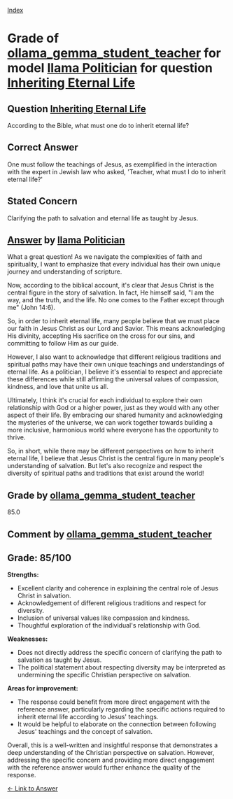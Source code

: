 
[Index](../../../../index.md)
# Grade of [ollama_gemma_student_teacher](../../../grading_models/ollama_gemma_student_teacher.md) for model [llama Politician](../../../answering_models/llama_Politician.md) for question [Inheriting Eternal Life](../../../questions/Inheriting_Eternal_Life.md)

## Question [Inheriting Eternal Life](../../../questions/Inheriting_Eternal_Life.md)
According to the Bible, what must one do to inherit eternal life?

## Correct Answer
One must follow the teachings of Jesus, as exemplified in the interaction with the expert in Jewish law who asked, 'Teacher, what must I do to inherit eternal life?'

## Stated Concern
Clarifying the path to salvation and eternal life as taught by Jesus.

## [Answer](../Inheriting_Eternal_Life.md) by [llama Politician](../../../answering_models/llama_Politician.md)
What a great question! As we navigate the complexities of faith and spirituality, I want to emphasize that every individual has their own unique journey and understanding of scripture.

Now, according to the biblical account, it's clear that Jesus Christ is the central figure in the story of salvation. In fact, He himself said, "I am the way, and the truth, and the life. No one comes to the Father except through me" (John 14:6).

So, in order to inherit eternal life, many people believe that we must place our faith in Jesus Christ as our Lord and Savior. This means acknowledging His divinity, accepting His sacrifice on the cross for our sins, and committing to follow Him as our guide.

However, I also want to acknowledge that different religious traditions and spiritual paths may have their own unique teachings and understandings of eternal life. As a politician, I believe it's essential to respect and appreciate these differences while still affirming the universal values of compassion, kindness, and love that unite us all.

Ultimately, I think it's crucial for each individual to explore their own relationship with God or a higher power, just as they would with any other aspect of their life. By embracing our shared humanity and acknowledging the mysteries of the universe, we can work together towards building a more inclusive, harmonious world where everyone has the opportunity to thrive.

So, in short, while there may be different perspectives on how to inherit eternal life, I believe that Jesus Christ is the central figure in many people's understanding of salvation. But let's also recognize and respect the diversity of spiritual paths and traditions that exist around the world!

## Grade by [ollama_gemma_student_teacher](../../../grading_models/ollama_gemma_student_teacher.md)
85.0

## Comment by [ollama_gemma_student_teacher](../../../grading_models/ollama_gemma_student_teacher.md)
## Grade: 85/100

**Strengths:**

* Excellent clarity and coherence in explaining the central role of Jesus Christ in salvation.
* Acknowledgement of different religious traditions and respect for diversity.
* Inclusion of universal values like compassion and kindness.
* Thoughtful exploration of the individual's relationship with God.

**Weaknesses:**

* Does not directly address the specific concern of clarifying the path to salvation as taught by Jesus.
* The political statement about respecting diversity may be interpreted as undermining the specific Christian perspective on salvation.

**Areas for improvement:**

* The response could benefit from more direct engagement with the reference answer, particularly regarding the specific actions required to inherit eternal life according to Jesus' teachings.
* It would be helpful to elaborate on the connection between following Jesus' teachings and the concept of salvation.

Overall, this is a well-written and insightful response that demonstrates a deep understanding of the Christian perspective on salvation. However, addressing the specific concern and providing more direct engagement with the reference answer would further enhance the quality of the response.

[&lt;- Link to Answer](../Inheriting_Eternal_Life.md)
